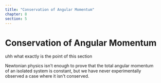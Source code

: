 ```yaml
---
title: "Conservation of Angular Momentum"
chapter: 8
section: 5
---
```


# Conservation of Angular Momentum

uhh what exactly is the point of this section

Newtonian physics isn't enough to prove that the total angular momentum of an isolated system is constant, but we have never experimentally observed a case where it isn't conserved.

